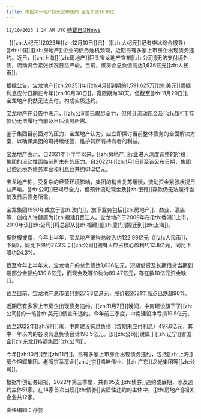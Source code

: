 ```yaml
---
title: 中国又一地产巨头宣布违约 宝龙负债1636亿
---
```

`12/10/2023 1:24 AM UTC` [轉載自GNews](https://gnews.org/articles/2091494)

【[[zh:大纪元]]2023年[[zh:12月10日]]讯】（[[zh:大纪元]]记者李冰综合报导）[[zh:中国]][[zh:房地产]]企业的债务危机频现，近期已有多家上市房企出现债务违约。近日，[[zh:上海]][[zh:房地产]]巨头宝龙地产宣布[[zh:公司]]无法支付境外债，流动资金紧张状况日益严峻。目前，该房企总负债高达1,636亿元[[zh:人民币]]。

根据公告，宝龙地产[[zh:2025]]年[[zh:4月]]到期的1,591.625万[[zh:美元]]票据利息应付日期在今年[[zh:10月30日]]，宽限期为30天。但截至[[zh:11月29日]]，宝龙地产仍然无法支付，构成实质违约。

宝龙地产在公告中表示，[[zh:公司]]已竭尽全力，但预计流动现金及[[zh:银行]]存款仍无法履行当前及日后债务所需。

鉴于集团目前面对的压力，宝龙地产认为，应立即探讨当前整体债务的全面解决方案，以确保集团的可持续经营，维护其所有持有者的利益。

宝龙地产表示，自2021年下半年以来，[[zh:房地产]]行业进入深度调整的阶段，集团的流动性面临前所未有的压力。自2022年[[zh:1月1日]]至该公布日期，集团已偿还境外债务本金和利息合共约61.2亿元。

宝龙地产称，受复杂的经营环境影响，集团的销售复苏缓慢，流动资金紧张状况日益严峻。[[zh:公司]]已竭尽全力，但预计流动现金及[[zh:银行]]存款仍无法履行当前及日后债务所需。

宝龙集团1990年成立于[[zh:澳门]]，旗下业务包括[[zh:房地产]]、商业、酒店等，创始人许健康为[[zh:福建]]晋江人。宝龙地产于2009年在[[zh:香港]]上市，2010年该[[zh:公司]]将总部从[[zh:福建]][[zh:厦门]]搬迁到[[zh:上海]]。

据财报披露，今年上半年，宝龙地产录得总收入约122.99亿元（[[zh:人民币]]，下同），同比下降约27.2%；[[zh:公司]]拥有人应占核心盈利约12.8亿元，同比下降约24.3%。

截至今年上半年末，宝龙地产的总负债达1,636亿元，短期借贷及长期借贷当期到期部分金额约130.8亿元，而现金及等价物为89.47亿元，存在数10亿元资金缺口。

截至目前，宝龙地产总市值只剩27.33亿港元，股价较2021年高点已跌超90%。

近期已有多家上市房企出现债务违约。[[zh:11月7日]]晚间，中南建设旗下子[[zh:公司]]的一笔[[zh:美元]]债宣布违约。今年前三季度，中南建设净亏损19.5亿元。

截至2022年[[zh:9月]]末，中南建设有息负债（含期末应付利息）497.6亿元，其中一年以内的各项有息负债合计198.5亿元。该[[zh:公司]]隶属于[[zh:辽宁]]省国企[[zh:东北]]特钢集团[[zh:公司]]。

今年[[zh:10月]]至[[zh:11月]]，已有多家上市房企出现债务违约，包括[[zh:上海]]房企旭辉集团、老牌京系房企[[zh:北京]]鸿坤伟业、[[zh:广东]]龙光集团等[[zh:公司]]。

根据华创证券研报，2022年第三季度，共有95支[[zh:债券]]违约或展期，涉及违约主体51家。在14家首次出现[[zh:债券]]实质性违约的主体中，[[zh:房地产]]相关企业共12家。

责任编辑：孙芸
